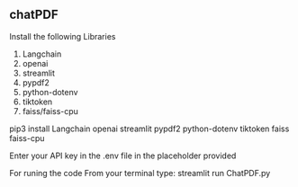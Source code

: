 ## chatPDF

Install the following Libraries
1. Langchain
2. openai
3. streamlit    
4. pypdf2
5. python-dotenv
6. tiktoken
7. faiss/faiss-cpu

 pip3 install Langchain openai streamlit pypdf2 python-dotenv tiktoken faiss faiss-cpu

Enter your API key in the .env file in the placeholder provided

For runing the code From your terminal type:
streamlit run ChatPDF.py

